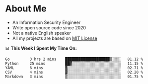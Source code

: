 # About Me

- An Information Security Engineer
- Write open source code since 2020
- Not a native English speaker
- All my projects are based on [MIT License](https://opensource.org/licenses/MIT)

📊 **This Week I Spent My Time On:**
<!--START_SECTION:waka-->
```text
Go         3 hrs 2 mins    ████████████████████▒░░░░   81.12 % 
Python     25 mins         ██▓░░░░░░░░░░░░░░░░░░░░░░   11.15 % 
YAML       6 mins          ▓░░░░░░░░░░░░░░░░░░░░░░░░   02.71 % 
CSV        4 mins          ▓░░░░░░░░░░░░░░░░░░░░░░░░   02.20 % 
Markdown   3 mins          ▒░░░░░░░░░░░░░░░░░░░░░░░░   01.75 % 
```
<!--END_SECTION:waka-->

